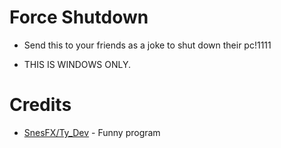 # Force Shutdown

* Send this to your friends as a joke to shut down their pc!1111

* THIS IS WINDOWS ONLY.

# Credits

* [SnesFX/Ty_Dev](https://twitter.com/snesfx) - Funny program
